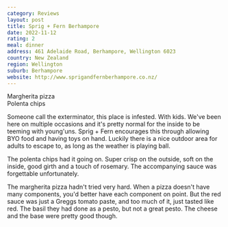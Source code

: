 ```yaml
---
category: Reviews
layout: post
title: Sprig + Fern Berhampore
date: 2022-11-12
rating: 2
meal: dinner
address: 461 Adelaide Road, Berhampore, Wellington 6023
country: New Zealand
region: Wellington
suburb: Berhampore
website: http://www.sprigandfernberhampore.co.nz/
---
```

Margherita pizza  
Polenta chips  

Someone call the exterminator, this place is infested. With kids. We've been here on multiple occasions and it's pretty normal for the inside to be teeming with young'uns. Sprig + Fern encourages this through allowing BYO food and having toys on hand. Luckily there is a nice outdoor area for adults to escape to, as long as the weather is playing ball. 

The polenta chips had it going on. Super crisp on the outside, soft on the inside, good girth and a touch of rosemary. The accompanying sauce was forgettable unfortunately. 

The margherita pizza hadn't tried very hard. When a pizza doesn't have many components, you'd better have each component on point. But the red sauce was just a Greggs tomato paste, and too much of it, just tasted like red. The basil they had done as a pesto, but not a great pesto. The cheese and the base were pretty good though. 
